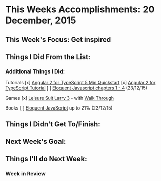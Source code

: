 # This Weeks Accomplishments: 20 December, 2015

## This Week's Focus: Get inspired

## Things I Did From the List:

### Additional Things I Did:
Tutorials
[x] [Angular 2 for TypeScript 5 Min Quickstart](https://angular.io/docs/ts/latest/quickstart.html)
[x] [Angular 2 for TypeScript Tutorial](https://angular.io/docs/ts/latest/quickstart.html)
[ ] [Eloquent Javascript chapters 1 - 4](http://eloquentjavascript.net/code/#4) (23/12/15)

Games
[x] [Leisure Suit Larry 3](https://archive.org/details/msdos_Leisure_Suit_Larry_3_-_Passionate_Patti_in_Pursuit_of_the_Pulsating_Pectorals_1989) - with [Walk Through](http://www.gamefaqs.com/pc/565082-leisure-suit-larry-iii-passionate-patti-in-pursuit-of-the/faqs/36626)

Books
[ ] [Eloquent JavaScript](http://eloquentjavascript.net/) up to 21% (23/12/15)

## Things I Didn't Get To/Finish:

## Next Week's Goal:

## Things I'll do Next Week:

### Week in Review
